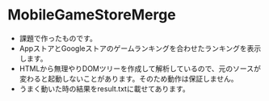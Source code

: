 # MobileGameStoreMerge

- 課題で作ったものです。
- AppストアとGoogleストアのゲームランキングを合わせたランキングを表示します。
- HTMLから無理やりDOMツリーを作成して解析しているので、元のソースが変わると起動しないことがあります。そのため動作は保証しません。
- うまく動いた時の結果をresult.txtに載せてあります。
